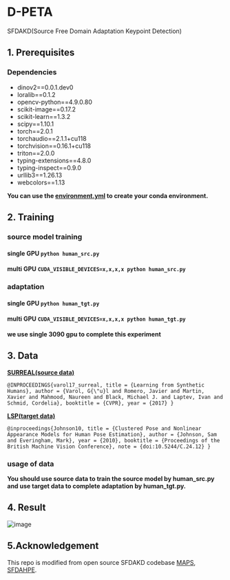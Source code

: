 # D-PETA
SFDAKD(Source Free Domain Adaptation Keypoint Detection)

## 1. Prerequisites

### Dependencies
- dinov2==0.0.1.dev0
- loralib==0.1.2
- opencv-python==4.9.0.80
- scikit-image==0.17.2
- scikit-learn==1.3.2
- scipy==1.10.1
- torch==2.0.1
- torchaudio==2.1.1+cu118
- torchvision==0.16.1+cu118
- triton==2.0.0
- typing-extensions==4.8.0
- typing-inspect==0.9.0
- urllib3==1.26.13
- webcolors==1.13

**You can use the [environment.yml](https://github.com/pvbvcv/D-PETA/blob/main/environment.yml) to create your conda environment.**

## 2. Training
### source model training

#### single GPU  `python human_src.py`
#### multi GPU `CUDA_VISIBLE_DEVICES=x,x,x,x python human_src.py`

### adaptation

#### single GPU  `python human_tgt.py`
#### multi GPU `CUDA_VISIBLE_DEVICES=x,x,x,x python human_tgt.py`
**we use single 3090 gpu to complete this experiment**

## 3. Data
**[SURREAL(source data)](https://drive.google.com/file/d/1mwZGHMolb9utu60pUjLSPszfRfK1n1XX/view?usp=drive_link)**

`@INPROCEEDINGS{varol17_surreal,
  title = {Learning from Synthetic Humans},
  author = {Varol, G{\"u}l and Romero, Javier and Martin, Xavier and Mahmood, Naureen and Black, Michael J. and Laptev, Ivan and Schmid, Cordelia},
  booktitle = {CVPR},
  year = {2017}
}`


**[LSP(target data)](https://drive.google.com/file/d/1oXHX57tH7q-8F08sQbm8fwXJEcUWjtF9/view?usp=drive_link)**

`@inproceedings{Johnson10,
   title = {Clustered Pose and Nonlinear Appearance Models for Human Pose Estimation},
   author = {Johnson, Sam and Everingham, Mark},
   year = {2010},
   booktitle = {Proceedings of the British Machine Vision Conference},
   note = {doi:10.5244/C.24.12}
}`

### usage of data

**You should use source data to train the source model by human_src.py and use target data to complete adaptation by human_tgt.py.**

## 4. Result
![image](https://github.com/user-attachments/assets/42d25d41-b631-4788-9883-2a48ab2816dc)

## 5.Acknowledgement
This repo is modified from open source SFDAKD codebase [MAPS](https://github.com/YuheD/MAPS?tab=readme-ov-file), [SFDAHPE](https://github.com/davidpengucf/SFDAHPE.).

